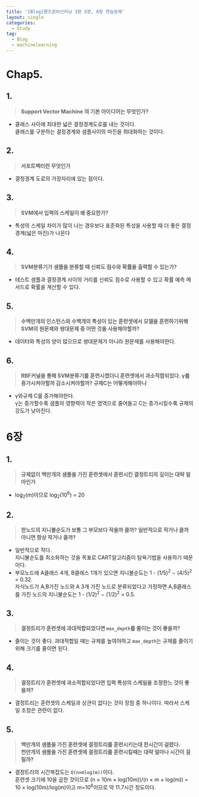```yaml
---
title: '[Blog]핸즈온머신러닝 3판 5장, 6장 연습문제'
layout: single
categories:
  - Study
tag:
  - Blog
  - machinelearning
---
```

# Chap5.

## 1.
> __Support Vector Machine 의 기본 아이디어는 무엇인가?__
- 클래스 사이에 최대한 넓은 결정경계도로를 내는 것이다.  
클래스를 구분하는 결정경계와 샘플사이의 마진을 최대화하는 것이다.

## 2. 
> __서포트벡터란 무엇인가__
- 결정경계 도로의 가장자리에 있는 점이다.

## 3.
> __SVM에서 입력의 스케일이 왜 중요한가?__
- 특성의 스케일 차이가 많이 나는 경우보다 표준화된 특성을 사용할 때 더 좋은 결정경계(넓은 마진)가 나온다

## 4. 
> __SVM분류기가 샘플을 분류할 때 신뢰도 점수와 확률을 출력할 수 있는가?__
- 테스트 샘플과 결정경계 사이의 거리를 신뢰도 점수로 사용할 수 있고 확률 예측 메서드로 확률을 계산할 수 있다.

## 5.
> __수백만개의 인스턴스와 수백개의 특성이 있는 훈련셋에서 모델을 훈련하기위해 SVM의 원문제와 쌍대문제 중 어떤 것을 사용해야할까?__
- 데이터와 특성의 양이 많으므로 쌍대문제가 아니라 원문제를 사용해야한다.

## 6. 
> __RBF커널을 통해 SVM분류기를 훈련시켰더니 훈련셋에서 과소적합되었다. γ를 증가시켜야할까 감소시켜야할까? 규제C는 어떻게해야하나__
- γ와규제 C를 증가해야한다.   
γ는 증가할수록 샘플의 영향력이 작은 영역으로 줄어들고 C는 증가시킬수록 규제의 강도가 낮아진다.


# 6장

## 1.
> __규제없이 백만개의 샘플을 가진 훈련셋에서 훈련시킨 결정트리의 깊이는 대략 얼마인가__
- log<sub>2</sub>(m)이므로 log<sub>2</sub>(10<sup>6</sup>) = 20

## 2. 
> __한노드의 지니불순도가 보통 그 부모보다 작을까 클까? 일반적으로 작거나 클까 아니면 항상 작거나 클까?__
- 일반적으로 작다.  
지니불순도를 최소화하는 것을 목표로 CART알고리즘이 탐욕기법을 사용하기 때문이다.
- 부모노드에 A클래스 4개, B클래스 1개가 있으면 지니불순도는 1 - (1/5)<sup>2</sup> − (4/5)<sup>2</sup> = 0.32.  
자식노드가 A,B가진 노드와 A 3개 가진 노드로 분류되었다고 가정하면 A,B클래스를 가진 노드의 지니불순도는 1 - (1/2)<sup>2</sup> − (1/2)<sup>2</sup> = 0.5.  

## 3.
> __결정트리가 훈련셋에 과대적합되었다면 `max_depth`를 줄이는 것이 좋을까?__
- 줄이는 것이 좋다. 과대적합일 때는 규제를 높여야하고 `max_depth`는 규제를 줄이기위해 크기를 줄이면 된다.

## 4. 
> __결정트리가 훈련셋에 과소적합되었다면 입력 특성의 스케일을 조정한느 것이 좋을까?__
- 결정트리는 훈련셋의 스케일과 상관이 없다는 것이 장점 중 하나이다. 따라서 스케일 조정은 관련이 없다.

## 5.
> __백만개의 샘플을 가진 훈련셋에 결정트리를 훈련시키는데 한시간이 걸렸다.  
> 천만개의 샘플을 가진 훈련셋에 결정트리를 훈련시킬때는 대략 얼마나 시간이 걸릴까?__
- 결정트리의 시간복잡도는 `O(n×mlog(m))`이다.  
훈련셋 크기에 10을 곱한 것이므로 (n × 10m × log(10m))/(n × m × log(m)) = 10 × log(10m)/log(m)이고  m=10<sup>6</sup>이므로 약 11.7시간 정도이다.
